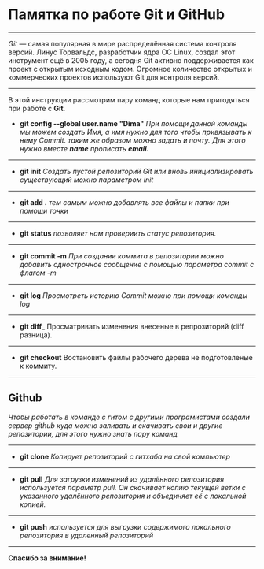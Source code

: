 # Памятка по работе Git и GitHub
---
*Git* — самая популярная в мире распределённая система контроля версий. Линус Торвальдс, разработчик ядра ОС Linux, создал этот инструмент ещё в 2005 году, а сегодня Git активно поддерживается как проект с открытым исходным кодом. Огромное количество открытых и коммерческих проектов используют Git для контроля версий.
 
 ---
В этой инструкции рассмотрим пару команд которые нам пригодяться при работе с **Git**.

* **git config --global user.name "Dima"** _При помощи данной команды мы можем создать Имя, а имя нужно для того чтобы привязывать к нему Commit. таким же образом можно задать и почту. Для этого нужно вместе **name** прописать **email.**_
---
* **git init** _Создать пустой репозиторий Git или вновь инициализировать существующий можно параметром *init*_
---
* **git add .** _тем самым можно добавлять все файлы и папки при помощи точки_
___
* **git status** _позволяет нам провериить статус репозитория._
___
* **git commit -m**  _При создании коммита в репозитории можно добавить однострочное сообщение с помощью параметра commit с флагом -m_
___
* **git log**  _Просмотреть историю Commit можно при помощи команды log_
___
* **git diff**_  Просматривать изменения внесеные в репрозиторий (diff разница).
___
* **git checkout** Востановить файлы рабочего дерева не подготовленые к коммиту.
___
## Github
*Чтобы работать в команде с гитом с другими програмистами создали сервер github куда можно заливать и скачивать свои и другие репозитории, для этого нужно знать пару команд*
___
* **git clone** _Копирует репозиторий с гитхаба на свой компьютер_
___
* **git pull** _Для загрузки изменений из удалённого репозитория используется параметр pull. Он скачивает копию текущей ветки с указанного удалённого репозитория и объединяет её с локальной копией._
___ 
* **git push** _используется для выгрузки содержимого локального репозитория в удаленный репозиторий_
___
**Спасибо за внимание!**


